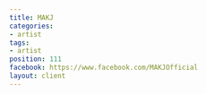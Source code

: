 ```yaml
---
title: MAKJ
categories:
- artist
tags:
- artist
position: 111
facebook: https://www.facebook.com/MAKJOfficial
layout: client
---
```


